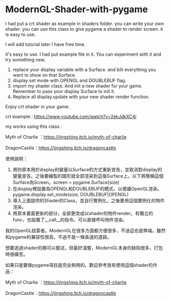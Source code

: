 # ModernGL-Shader-with-pygame
I had put a crt shader as example in shaders folder. you can write your own shader.
you can use this class to give pygame a shader to render screen. it is easy to use.

I will add tutorial later I have free time.

it's easy to use.
I had put example file in it. You can experiment with it and try something new.

1. replace your display variable with a Surface. and blit everything you want to show on that Surface.
2. display set mode with OPENGL and DOUBLEBUF flag. 
3. import my shader class. And init a new shader for your game. Remember to pass your display Surface to init it.
4. Replace all display.update with your new shader render function.

Enjoy crt shader in your game.

crt example : https://www.youtube.com/watch?v=2ekJdkXC4i

my works using this class :

Myth of Charlie ：https://jingshing.itch.io/myth-of-charlie

DragonCastle：https://jingshing.itch.io/dragoncastle

使用說明：
1. 將你原本用於display的變量以Surface的方式重新宣告，並取消對display的變量宣告。之後要繪製的圖形就全部渲染到這張Surface上。以下將簡稱這個Surface為Screen。screen = pygame.Surface(size)
2. 在display裡設置為OPENGL和DOUBLEBUF的模式，以便讓OpenGL渲染。pygame.display.set_mode(size, DOUBLEBUF|OPENGL)
3. 導入上面提供的Shader的Class，並自行實例化。之後要用這個實例化的物件渲染。
4. 將原本畫面更新的部分，全部更改成以shader的物件render。有獨立的func，也設置了__call__的指令。可以直接呼叫物件渲染。



我的OpenGL啟蒙者。ModernGL在很多方面都方便很多，不過這也是弊端，雖然和pygame的兼容性很高，不過不是一條長遠的道路。

想要過過shader的癮可以嘗試，但最好淺嘗，ModernGL本身的缺陷很多，打包時很痛苦。

如果只是要做pygame項目是完全夠用的。歡迎參考我有使用這個shader的作品：

Myth of Charlie ：https://jingshing.itch.io/myth-of-charlie

DragonCastle：https://jingshing.itch.io/dragoncastle

